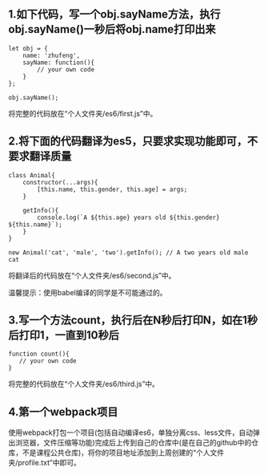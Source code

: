## 1.如下代码，写一个obj.sayName方法，执行obj.sayName()一秒后将obj.name打印出来

```
let obj = {
    name: 'zhufeng',
    sayName: function(){
        // your own code
    }
};

obj.sayName();
```

将完整的代码放在“个人文件夹/es6/first.js”中。

## 2.将下面的代码翻译为es5，只要求实现功能即可，不要求翻译质量

```
class Animal{
    constructor(...args){
        [this.name, this.gender, this.age] = args;
    }

    getInfo(){
        console.log(`A ${this.age} years old ${this.gender} ${this.name}`);
    }
}

new Animal('cat', 'male', 'two').getInfo(); // A two years old male cat
```


将翻译后的代码放在“个人文件夹/es6/second.js”中。

温馨提示：使用babel编译的同学是不可能通过的。

## 3.写一个方法count，执行后在N秒后打印N，如在1秒后打印1，一直到10秒后

```
function count(){
   // your own code 
}
```

将完整的代码放在“个人文件夹/es6/third.js”中。

## 4.第一个webpack项目

使用webpack打包一个项目(包括自动编译es6，单独分离css、less文件，自动弹出浏览器，文件压缩等功能)完成后上传到自己的仓库中(是在自己的github中的仓库，不是课程公共仓库)，将你的项目地址添加到上周创建的“个人文件夹/profile.txt”中即可。